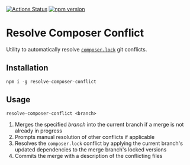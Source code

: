 [![Actions Status](https://github.com/namoscato/resolve-composer-conflict/workflows/ci/badge.svg)](https://github.com/namoscato/resolve-composer-conflict/actions) [![npm version](https://badge.fury.io/js/resolve-composer-conflict.svg)](https://www.npmjs.com/package/resolve-composer-conflict)

# Resolve Composer Conflict

Utility to automatically resolve [`composer.lock`](https://getcomposer.org/doc/01-basic-usage.md#installing-dependencies) git conflicts.

## Installation

```
npm i -g resolve-composer-conflict
```

## Usage

```
resolve-composer-conflict <branch>
```

1. Merges the specified _branch_ into the current branch if a merge is not already in progress
2. Prompts manual resolution of other conflicts if applicable
3. Resolves the `composer.lock` conflict by applying the current branch's updated dependencies to the merge branch's locked versions
4. Commits the merge with a description of the conflicting files
